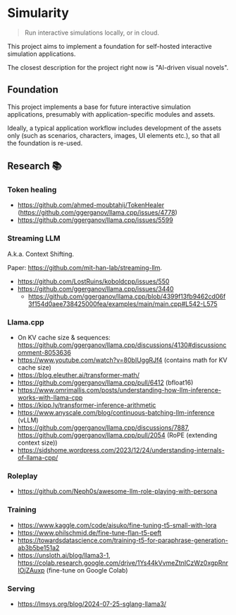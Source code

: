 # Simularity

> Run interactive simulations locally, or in cloud.

This project aims to implement a foundation for self-hosted interactive simulation applications.

The closest description for the project right now is "AI-driven visual novels".

## Foundation

This project implements a base for future interactive simulation applications, presumably with application-specific modules and assets.

Ideally, a typical application workflow includes development of the assets only (such as scenarios, characters, images, UI elements etc.), so that all the foundation is re-used.

## Research 📚

### Token healing

- https://github.com/ahmed-moubtahij/TokenHealer (https://github.com/ggerganov/llama.cpp/issues/4778)
- https://github.com/ggerganov/llama.cpp/issues/5599

### Streaming LLM

A.k.a. Context Shifting.

Paper: https://github.com/mit-han-lab/streaming-llm.

- https://github.com/LostRuins/koboldcpp/issues/550
- https://github.com/ggerganov/llama.cpp/issues/3440
  - https://github.com/ggerganov/llama.cpp/blob/4399f13fb9462cd06f3f154d0aee738425000fea/examples/main/main.cpp#L542-L575

### Llama.cpp

- On KV cache size & sequences: https://github.com/ggerganov/llama.cpp/discussions/4130#discussioncomment-8053636
- https://www.youtube.com/watch?v=80bIUggRJf4 (contains math for KV cache size)
- https://blog.eleuther.ai/transformer-math/
- https://github.com/ggerganov/llama.cpp/pull/6412 (bfloat16)
- https://www.omrimallis.com/posts/understanding-how-llm-inference-works-with-llama-cpp
- https://kipp.ly/transformer-inference-arithmetic
- https://www.anyscale.com/blog/continuous-batching-llm-inference (vLLM)
- https://github.com/ggerganov/llama.cpp/discussions/7887, https://github.com/ggerganov/llama.cpp/pull/2054 (RoPE (extending context size))
- https://sidshome.wordpress.com/2023/12/24/understanding-internals-of-llama-cpp/

### Roleplay

- https://github.com/Neph0s/awesome-llm-role-playing-with-persona

### Training

- https://www.kaggle.com/code/aisuko/fine-tuning-t5-small-with-lora
- https://www.philschmid.de/fine-tune-flan-t5-peft
- https://towardsdatascience.com/training-t5-for-paraphrase-generation-ab3b5be151a2
- https://unsloth.ai/blog/llama3-1, https://colab.research.google.com/drive/1Ys44kVvmeZtnICzWz0xgpRnrIOjZAuxp (fine-tune on Google Colab)

### Serving

- https://lmsys.org/blog/2024-07-25-sglang-llama3/
